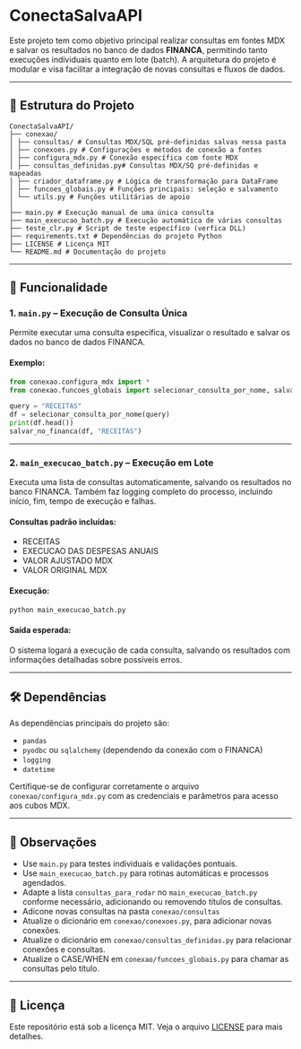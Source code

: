 # ConectaSalvaAPI

Este projeto tem como objetivo principal realizar consultas em fontes MDX e salvar os resultados no banco de dados **FINANCA**, permitindo tanto execuções individuais quanto em lote (batch). A arquitetura do projeto é modular e visa facilitar a integração de novas consultas e fluxos de dados.

---

## 📁 Estrutura do Projeto

```
ConectaSalvaAPI/
├── conexao/
│ ├── consultas/ # Consultas MDX/SQL pré-definidas salvas nessa pasta
│ ├── conexoes.py # Configurações e métodos de conexão a fontes
│ ├── configura_mdx.py # Conexão específica com fonte MDX
│ ├── consultas_definidas.py# Consultas MDX/SQ pré-definidas e mapeadas
│ ├── criador_dataframe.py # Lógica de transformação para DataFrame
│ ├── funcoes_globais.py # Funções principais: seleção e salvamento
│ └── utils.py # Funções utilitárias de apoio
│
├── main.py # Execução manual de uma única consulta
├── main_execucao_batch.py # Execução automática de várias consultas
├── teste_clr.py # Script de teste específico (verfica DLL)
├── requirements.txt # Dependências do projeto Python
├── LICENSE # Licença MIT
└── README.md # Documentação do projeto
```
---

## 🚀 Funcionalidade

### 1. `main.py` – Execução de Consulta Única

Permite executar uma consulta específica, visualizar o resultado e salvar os dados no banco de dados FINANCA.

#### Exemplo:
```python
from conexao.configura_mdx import *
from conexao.funcoes_globais import selecionar_consulta_por_nome, salvar_no_financa

query = "RECEITAS"
df = selecionar_consulta_por_nome(query)
print(df.head())
salvar_no_financa(df, "RECEITAS")
```

---

### 2. `main_execucao_batch.py` – Execução em Lote

Executa uma lista de consultas automaticamente, salvando os resultados no banco FINANCA. Também faz logging completo do processo, incluindo início, fim, tempo de execução e falhas.

#### Consultas padrão incluídas:
- RECEITAS
- EXECUCAO DAS DESPESAS ANUAIS
- VALOR AJUSTADO MDX
- VALOR ORIGINAL MDX

#### Execução:
```bash
python main_execucao_batch.py
```

#### Saída esperada:
O sistema logará a execução de cada consulta, salvando os resultados com informações detalhadas sobre possíveis erros.

---

## 🛠️ Dependências

As dependências principais do projeto são:

- `pandas`
- `pyodbc` ou `sqlalchemy` (dependendo da conexão com o FINANCA)
- `logging`
- `datetime`

Certifique-se de configurar corretamente o arquivo `conexao/configura_mdx.py` com as credenciais e parâmetros para acesso aos cubos MDX.

---

## 📌 Observações

- Use `main.py` para testes individuais e validações pontuais.
- Use `main_execucao_batch.py` para rotinas automáticas e processos agendados.
- Adapte a lista `consultas_para_rodar` no `main_execucao_batch.py` conforme necessário, adicionando ou removendo títulos de consultas.
- Adicone novas consultas na pasta `conexao/consultas`
- Atualize o dicionário em `conexao/conexoes.py`, para adicionar novas conexões.
- Atualize o dicionário em `conexao/consultas_definidas.py` para relacionar conexões e consultas.
- Atualize o CASE/WHEN em `conexao/funcoes_globais.py` para chamar as consultas pelo título.

---

## 📄 Licença

Este repositório está sob a licença MIT. Veja o arquivo [LICENSE](LICENSE) para mais detalhes.
